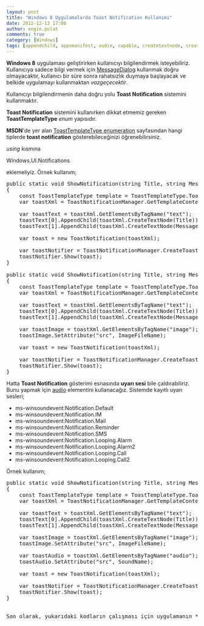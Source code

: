 ```yaml
---
layout: post
title: "Windows 8 Uygulamalarda Toast Notification Kullanımı"
date: 2012-12-13 17:08
author: engin.polat
comments: true
category: [Windows]
tags: [appendchild, appxmanifest, audio, capable, createtextnode, createtoastnotifier, enum, getelementbytagname, messagedialog, notification, package, public, static, string, toast, toastnotificationmanager, toasttemplatetype, windows8, winsoundevent]
---
```

**Windows 8** uygulaması geliştirirken kullanıcıyı bilgilendirmek isteyebiliriz. Kullanıcıya sadece bilgi vermek için <a href="http://msdn.microsoft.com/library/windows/apps/windows.ui.popups.messagedialog" title="MessageDialog Class" target="_blank">MessageDialog</a> kullanmak doğru olmayacaktır, kullanıcı bir süre sonra rahatsızlık duymaya başlayacak ve belkide uygulamayı kullanmaktan *vazgeçecektir*.

Kullanıcıyı bilgilendirmenin daha doğru yolu **Toast Notification** sistemini kullanmaktır.

**Toast Notification** sistemini kullanırken dikkat etmemiz gereken **ToastTemplateType** *enum* yapısıdır.

**MSDN**'de yer alan <a href="http://msdn.microsoft.com/library/windows/apps/windows.ui.notifications.toasttemplatetype" title="ToastTemplateType Enum" target="_blank">ToastTemplateType enumeration</a> sayfasından hangi tiplerde **toast notification** gösterebileceğinizi öğrenebilirsiniz.

*using* kısmına



Windows.UI.Notifications</pre>

eklemeliyiz. Örnek kullanım;

<pre class="brush:csharp">public static void ShowNotification(string Title, string Message)
{
    const ToastTemplateType template = ToastTemplateType.ToastText02;
    var toastXml = ToastNotificationManager.GetTemplateContent(template);

    var toastText = toastXml.GetElementsByTagName("text");
    toastText[0].AppendChild(toastXml.CreateTextNode(Title));
    toastText[1].AppendChild(toastXml.CreateTextNode(Message));

    var toast = new ToastNotification(toastXml);

    var toastNotifier = ToastNotificationManager.CreateToastNotifier();
    toastNotifier.Show(toast);
}

public static void ShowNotification(string Title, string Message, string ImageFileName)
{
    const ToastTemplateType template = ToastTemplateType.ToastImageAndText01;
    var toastXml = ToastNotificationManager.GetTemplateContent(template);

    var toastText = toastXml.GetElementsByTagName("text");
    toastText[0].AppendChild(toastXml.CreateTextNode(Title));
    toastText[1].AppendChild(toastXml.CreateTextNode(Message));

    var toastImage = toastXml.GetElementsByTagName("image");
    toastImage.SetAttribute("src", ImageFileName);

    var toast = new ToastNotification(toastXml);

    var toastNotifier = ToastNotificationManager.CreateToastNotifier();
    toastNotifier.Show(toast);
}</pre>

Hatta **Toast Notification** gösterimi esnasında **uyarı sesi** bile çaldırabiliriz. Bunu yapmak için <a href="http://msdn.microsoft.com/en-us/library/windows/apps/br230842.aspx" title="Toast Template Audio Element" target="_blank">audio</a> elementini kullanacağız. Sistemde kayıtlı uyarı sesleri;



*   ms-winsoundevent:Notification.Default
*   ms-winsoundevent:Notification.IM
*   ms-winsoundevent:Notification.Mail
*   ms-winsoundevent:Notification.Reminder
*   ms-winsoundevent:Notification.SMS
*   ms-winsoundevent:Notification.Looping.Alarm
*   ms-winsoundevent:Notification.Looping.Alarm2
*   ms-winsoundevent:Notification.Looping.Call
*   ms-winsoundevent:Notification.Looping.Call2

Örnek kullanım;

<pre class="brush:csharp">public static void ShowNotification(string Title, string Message, string ImageFileName, string SoundName)
{
    const ToastTemplateType template = ToastTemplateType.ToastImageAndText01;
    var toastXml = ToastNotificationManager.GetTemplateContent(template);

    var toastText = toastXml.GetElementsByTagName("text");
    toastText[0].AppendChild(toastXml.CreateTextNode(Title));
    toastText[1].AppendChild(toastXml.CreateTextNode(Message));

    var toastImage = toastXml.GetElementsByTagName("image");
    toastImage.SetAttribute("src", ImageFileName);

    var toastAudio = toastXml.GetElementsByTagName("audio");
    toastAudio.SetAttribute("src", SoundName);

    var toast = new ToastNotification(toastXml);

    var toastNotifier = ToastNotificationManager.CreateToastNotifier();
    toastNotifier.Show(toast);
}


Son olarak, yukarıdaki kodların çalışması için uygulamanın *Package.appxmanifest* dosyasında **Toast Capable** seçeneğine **Yes** değerini vermeyi *unutmamalıyız*

